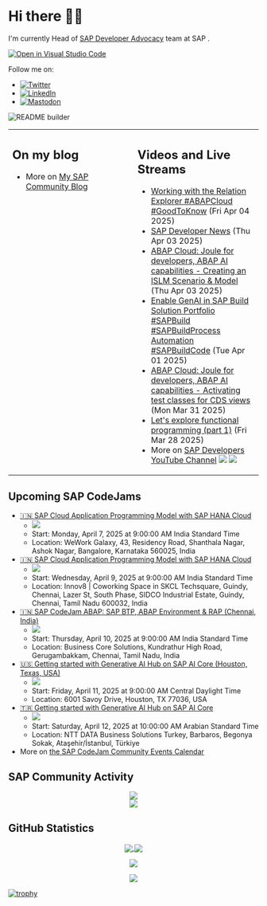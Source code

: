 
# Hi there 👋🏼

I'm currently Head of [SAP Developer Advocacy](https://developers.sap.com/developer-advocates.html) team at SAP .

[![Open in Visual Studio Code](https://img.shields.io/badge/Made%20for-VSCode-1f425f.svg)](https://github.dev/jung-thomas/jung-thomas)

Follow me on:
- <a href="https://twitter.com/thomas_jung"><img alt="Twitter" src="https://img.shields.io/badge/thomas_jung-%231DA1F2.svg?style=for-the-badge&logo=Twitter&logoColor=white"/></a>
- <a href="https://www.linkedin.com/in/thomasjungsap/"><img alt="LinkedIn" src="https://img.shields.io/badge/linkedin-%230077B5.svg?style=for-the-badge&logo=linkedin&logoColor=white"/></a>
- <a rel="me" href="https://mastodon.cloud/@thomas_jung"><img alt="Mastodon" src="https://img.shields.io/mastodon/follow/109262551990174478?domain=https%3A%2F%2Fmastodon.cloud%2F&style=social"/></a>

![README builder](https://github.com/jung-thomas/jung-thomas/workflows/README%20builder/badge.svg)

<table><tr><td valign="top" width="50%">
 
## On my blog
- More on [My SAP Community Blog](https://community.sap.com/t5/user/viewprofilepage/user-id/139)
</td>
  
<td valign="top" width="50%">
  
## Videos and Live Streams
- [Working with the Relation Explorer #ABAPCloud #GoodToKnow](https://www.youtube.com/watch?v=FuThIM3aHpw) (Fri Apr 04 2025)
- [SAP Developer News](https://www.youtube.com/watch?v=d2-7I45KCac) (Thu Apr 03 2025)
- [ABAP Cloud: Joule for developers, ABAP AI capabilities - Creating an ISLM Scenario & Model](https://www.youtube.com/watch?v=hcIntBTfSSs) (Thu Apr 03 2025)
- [Enable GenAI in SAP Build Solution Portfolio #SAPBuild #SAPBuildProcess Automation #SAPBuildCode](https://www.youtube.com/watch?v=qPOxwDLFPhQ) (Tue Apr 01 2025)
- [ABAP Cloud: Joule for developers, ABAP AI capabilities - Activating test classes for CDS views](https://www.youtube.com/watch?v=BLlHq76zGh4) (Mon Mar 31 2025)
- [Let's explore functional programming (part 1)](https://www.youtube.com/watch?v=CpvJcdoZ7yE) (Fri Mar 28 2025)
- More on [SAP Developers YouTube Channel](https://www.youtube.com/channel/UCNfmelKDrvRmjYwSi9yvrMg) ![](https://img.shields.io/youtube/channel/views/UCNfmelKDrvRmjYwSi9yvrMg) ![](https://img.shields.io/youtube/channel/subscribers/UCNfmelKDrvRmjYwSi9yvrMg)
</td></tr></table>

## Upcoming SAP CodeJams
- [🇮🇳 SAP Cloud Application Programming Model with SAP HANA Cloud](https://community.sap.com/t5/sap-codejam/sap-cloud-application-programming-model-with-sap-hana-cloud/ev-p/14048044)
  - <img src="https://community.sap.com/t5/image/serverpage/image-id/238895iC35385427CF2C9D2/image-size/thumb?v=v2&px=150" />
  - Start: Monday, April 7, 2025 at 9:00:00 AM India Standard Time
  - Location: WeWork Galaxy, 43, Residency Road, Shanthala Nagar, Ashok Nagar, Bangalore, Karnataka 560025, India
- [🇮🇳 SAP Cloud Application Programming Model with SAP HANA Cloud](https://community.sap.com/t5/sap-codejam/sap-cloud-application-programming-model-with-sap-hana-cloud/ev-p/14046640)
  - <img src="https://community.sap.com/t5/image/serverpage/image-id/238379iF3C7456879808B37/image-size/thumb?v=v2&px=150" />
  - Start: Wednesday, April 9, 2025 at 9:00:00 AM India Standard Time
  - Location: Innov8 | Coworking Space in SKCL Techsquare, Guindy, Chennai, Lazer St, South Phase, SIDCO Industrial Estate, Guindy, Chennai, Tamil Nadu 600032, India
- [🇮🇳 SAP CodeJam ABAP: SAP BTP, ABAP Environment & RAP (Chennai, India)](https://community.sap.com/t5/sap-codejam/sap-codejam-abap-sap-btp-abap-environment-amp-rap-chennai-india/ev-p/14020719)
  - <img src="https://community.sap.com/t5/image/serverpage/image-id/227384i2FA82F41910E1D8A/image-size/thumb?v=v2&px=150" />
  - Start: Thursday, April 10, 2025 at 9:00:00 AM India Standard Time
  - Location: Business Core Solutions, Kundrathur High Road, Gerugambakkam, Chennai, Tamil Nadu, India
- [🇺🇸 Getting started with Generative AI Hub on SAP AI Core (Houston, Texas, USA)](https://community.sap.com/t5/sap-codejam/getting-started-with-generative-ai-hub-on-sap-ai-core-houston-texas-usa/ev-p/14043737)
  - <img src="https://community.sap.com/t5/image/serverpage/image-id/232228i850F521D5436F0F2/image-size/thumb?v=v2&px=150" />
  - Start: Friday, April 11, 2025 at 9:00:00 AM Central Daylight Time
  - Location: 6001 Savoy Drive, Houston, TX 77036, USA
- [🇹🇷 Getting started with Generative AI Hub on SAP AI Core](https://community.sap.com/t5/sap-codejam/getting-started-with-generative-ai-hub-on-sap-ai-core/ev-p/14014827)
  - <img src="https://community.sap.com/t5/image/serverpage/image-id/225144i28FA9733B5EBEA20/image-size/thumb?v=v2&px=150" />
  - Start: Saturday, April 12, 2025 at 10:00:00 AM Arabian Standard Time
  - Location: NTT DATA Business Solutions Turkey, Barbaros, Begonya Sokak, Ataşehir/İstanbul, Türkiye
- More on [the SAP CodeJam Community Events Calendar](https://groups.community.sap.com/t5/sap-codejam/eb-p/codejam-events)

## SAP Community Activity
<p align = "center">
<a href="https://community.sap.com/t5/user/viewprofilepage/user-id/139">
  <img align="center" src="https://devrel-tools-prod-scn-badges-srv.cfapps.eu10.hana.ondemand.com/activity/139" />
</a>
</br>
<a href="https://community.sap.com/t5/user/viewprofilepage/user-id/139">
  <img align="center" src="https://devrel-tools-prod-scn-badges-srv.cfapps.eu10.hana.ondemand.com/showcaseBadges/139/1570/674/384/900/390" />
</a>
</p>

## GitHub Statistics
<p align = "center">
<a href="https://github.com/anuraghazra/github-readme-stats">
  <img align="center" src="https://github-readme-stats.vercel.app/api?username=jung-thomas&count_private=true&show_icons=true&theme=dark&line_height=27" />
</a>
<a href="https://github.com/anuraghazra/github-readme-stats">
  <img align="center" src="https://github-readme-stats.vercel.app/api/top-langs/?username=jung-thomas&show_icons=true&theme=dark" />
</a>
</p>

<p align = "center">
 <img  src="https://github-readme-streak-stats.herokuapp.com/?user=jung-thomas&show_icons=true&locale=en&layout=compact&theme=dark&line_height=0" />
</p> 

<p align = "center">
 <img src="https://activity-graph.herokuapp.com/graph?username=jung-thomas&theme=redical">
</p> 

[![trophy](https://github-profile-trophy.vercel.app/?username=jung-thomas&theme=onedark)](https://github.com/ryo-ma/github-profile-trophy)


